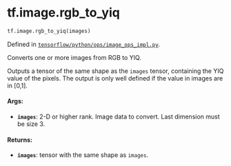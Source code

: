 <div itemscope itemtype="http://developers.google.com/ReferenceObject">
<meta itemprop="name" content="tf.image.rgb_to_yiq" />
</div>

# tf.image.rgb_to_yiq

``` python
tf.image.rgb_to_yiq(images)
```



Defined in [`tensorflow/python/ops/image_ops_impl.py`](https://www.tensorflow.org/code/tensorflow/python/ops/image_ops_impl.py).

Converts one or more images from RGB to YIQ.

Outputs a tensor of the same shape as the `images` tensor, containing the YIQ
value of the pixels.
The output is only well defined if the value in images are in [0,1].

#### Args:

* <b>`images`</b>: 2-D or higher rank. Image data to convert. Last dimension must be
  size 3.


#### Returns:

* <b>`images`</b>: tensor with the same shape as `images`.